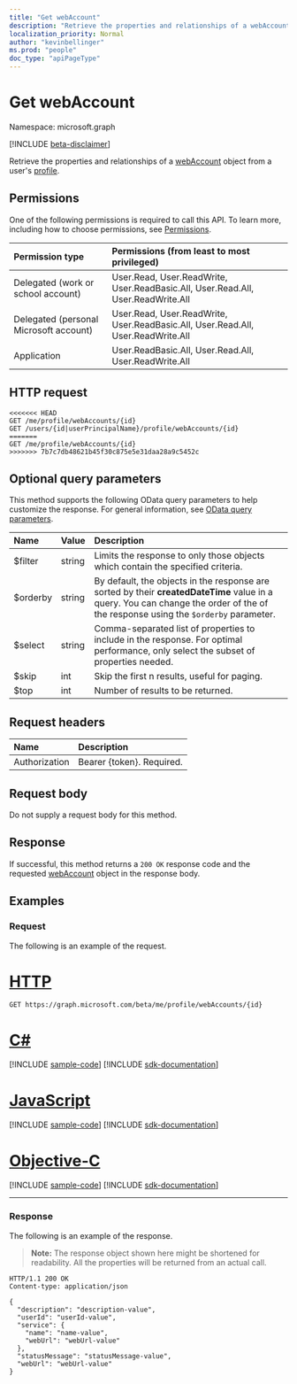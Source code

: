 ```yaml
---
title: "Get webAccount"
description: "Retrieve the properties and relationships of a webAccount object."
localization_priority: Normal
author: "kevinbellinger"
ms.prod: "people"
doc_type: "apiPageType"
---
```


# Get webAccount

Namespace: microsoft.graph

[!INCLUDE [beta-disclaimer](../../includes/beta-disclaimer.md)]

Retrieve the properties and relationships of a [webAccount](../resources/webaccount.md) object from a user's [profile](../resources/profile.md).

## Permissions

One of the following permissions is required to call this API. To learn more, including how to choose permissions, see [Permissions](/graph/permissions-reference).

| Permission type                        | Permissions (from least to most privileged)                                      |
|:---------------------------------------|:---------------------------------------------------------------------------------|
| Delegated (work or school account)     | User.Read, User.ReadWrite, User.ReadBasic.All, User.Read.All, User.ReadWrite.All |
| Delegated (personal Microsoft account) | User.Read, User.ReadWrite, User.ReadBasic.All, User.Read.All, User.ReadWrite.All |
| Application                            | User.ReadBasic.All, User.Read.All, User.ReadWrite.All                            |

## HTTP request

<!-- { "blockType": "ignored" } -->

```http
<<<<<<< HEAD
GET /me/profile/webAccounts/{id}
GET /users/{id|userPrincipalName}/profile/webAccounts/{id}
=======
GET /me/profile/webAccounts/{id} 
>>>>>>> 7b7c7db48621b45f30c875e5e31daa28a9c5452c
```

## Optional query parameters

This method supports the following OData query parameters to help customize the response. For general information, see [OData query parameters](/graph/query-parameters).

|Name            |Value    |Description                                                                                                                                                                      |
|:---------------|:--------|:--------------------------------------------------------------------------------------------------------------------------------------------------------------------------------|
|$filter         |string   |Limits the response to only those objects which contain the specified criteria.                                                                                                  |
|$orderby        |string   |By default, the objects in the response are sorted by their **createdDateTime** value in a query. You can change the order of the of the response using the `$orderby` parameter.|
|$select         |string   |Comma-separated list of properties to include in the response. For optimal performance, only select the subset of properties needed.                                             |
|$skip           |int      |Skip the first n results, useful for paging.                                                                                                                                     |
|$top            |int      |Number of results to be returned.                                                                                                                                                |

## Request headers

| Name           |Description                  |
|:---------------|:----------------------------|
| Authorization  | Bearer {token}. Required.   |

## Request body

Do not supply a request body for this method.

## Response

If successful, this method returns a `200 OK` response code and the requested [webAccount](../resources/webaccount.md) object in the response body.

## Examples

### Request

The following is an example of the request.

# [HTTP](#tab/http)
<!-- {
  "blockType": "request",
  "name": "get_webaccount"
}-->

```msgraph-interactive
GET https://graph.microsoft.com/beta/me/profile/webAccounts/{id}
```
# [C#](#tab/csharp)
[!INCLUDE [sample-code](../includes/snippets/csharp/get-webaccount-csharp-snippets.md)]
[!INCLUDE [sdk-documentation](../includes/snippets/snippets-sdk-documentation-link.md)]

# [JavaScript](#tab/javascript)
[!INCLUDE [sample-code](../includes/snippets/javascript/get-webaccount-javascript-snippets.md)]
[!INCLUDE [sdk-documentation](../includes/snippets/snippets-sdk-documentation-link.md)]

# [Objective-C](#tab/objc)
[!INCLUDE [sample-code](../includes/snippets/objc/get-webaccount-objc-snippets.md)]
[!INCLUDE [sdk-documentation](../includes/snippets/snippets-sdk-documentation-link.md)]

---


### Response

The following is an example of the response.

> **Note:** The response object shown here might be shortened for readability. All the properties will be returned from an actual call.

<!-- {
  "blockType": "response",
  "truncated": true,
<<<<<<< HEAD
  "@odata.type": "microsoft.graph.webAccount",
=======
  "@odata.type": "microsoft.graph.webAccount"
>>>>>>> 7b7c7db48621b45f30c875e5e31daa28a9c5452c
  "baseType": "microsoft.graph.itemfacet",
  "keyProperty": "id"
} -->

```http
HTTP/1.1 200 OK
Content-type: application/json

{
  "description": "description-value",
  "userId": "userId-value",
  "service": {
    "name": "name-value",
    "webUrl": "webUrl-value"
  },
  "statusMessage": "statusMessage-value",
  "webUrl": "webUrl-value"
}
```

<!-- uuid: 16cd6b66-4b1a-43a1-adaf-3a886856ed98
2019-02-04 14:57:30 UTC -->
<!-- {
  "type": "#page.annotation",
  "description": "Get webAccount",
  "keywords": "",
  "section": "documentation",
  "tocPath": ""
}-->

